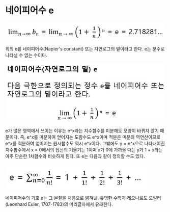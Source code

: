 # 네이피어수 e

![](./Figure/Napier_constant1.JPG)

위의 e를 네이피어수(Napier's constant) 또는 자연로그의 밑이라고 한다. e는 분수로 나타낼 수 없는 수이다.

![](./Figure/Napier_constant2.JPG)

e가 많은 영역에서 쓰이는 이유는 e^x라는 지수함수를 미분해도 모양이 바뀌지 않기 때문이다. 즉, e^x를 미분하여 얻어지는 도함수도 e^x이며 적분은 미분의 역연산이므로 e^x를 적분하여 얻어지는 원시함수도 역시 e^x이다. 그밖에도 y = e^x으로 나타내어진 지수함수에서 x = 0에서의 접선의 기울기는 1이며 x가 0에 가까울 때는 y가 1 + x라는 아주 단순한 1차함수와 비슷하게 된다. 또 e는 다음과 같이 정의할 수도 있다.

![](./Figure/Napier_constant3.JPG)

네이피어수의 기호 e는 그 본질을 처음으로 밝혀낸, 유명한 수학자 레오나르도 오일러(Leonhard Euler, 1707-1783)의 머리글자에서 유래한다. 